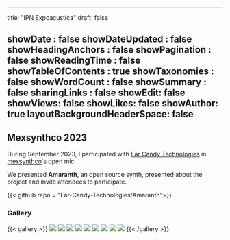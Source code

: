 
---
title: "IPN Expoacustica"
draft: false

showDate : false
showDateUpdated : false
showHeadingAnchors : false
showPagination : false
showReadingTime : false
showTableOfContents : true
showTaxonomies : false 
showWordCount : false
showSummary : false
sharingLinks : false
showEdit: false
showViews: false
showLikes: false
showAuthor: true
layoutBackgroundHeaderSpace: false
---
## Mexsynthco 2023

During September 2023, I participated with [Ear Candy Technologies](https://www.earcandytech.com) in [mexsynthco](https://mexsynthco.com/)'s open mic.

We presented **Amaranth**, an open source synth, presented about the project and invite attendees to participate.

{{< github repo = "Ear-Candy-Technologies/Amaranth">}}

### Gallery
{{< gallery >}}
  <img src="gallery/2023-mexsynthco-1.jpg" class="grid-w33" />
  <img src="gallery/2023-mexsynthco-2.jpg" class="grid-w33" />
  <img src="gallery/2023-mexsynthco-3.jpg" class="grid-w33" />
  <img src="gallery/2023-mexsynthco-4.jpg" class="grid-w33" />
  <img src="gallery/2023-mexsynthco-5.jpg" class="grid-w33" />
  <img src="gallery/2023-mexsynthco-6.jpg" class="grid-w33" />
  <img src="gallery/2023-mexsynthco-7.jpg" class="grid-w33" />
  <img src="gallery/2023-mexsynthco-8.jpg" class="grid-w33" />
  <img src="gallery/2023-mexsynthco-9.jpg" class="grid-w33" />
{{< /gallery >}}